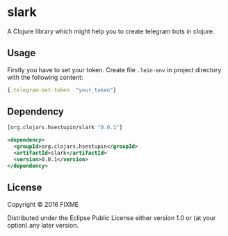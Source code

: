 # slark

A Clojure library which might help you to create telegram bots in clojure.

## Usage

Firstly you have to set your token. Create file `.lein-env` in project directory with the following content:

```clojure
{:telegram-bot-token  "your_token"}
```

## Dependency

```clojure
[org.clojars.hsestupin/slark "0.0.1"]
```

```xml
<dependency>
  <groupId>org.clojars.hsestupin</groupId>
  <artifactId>slark</artifactId>
  <version>0.0.1</version>
</dependency>
```

## License

Copyright © 2016 FIXME

Distributed under the Eclipse Public License either version 1.0 or (at
your option) any later version.
